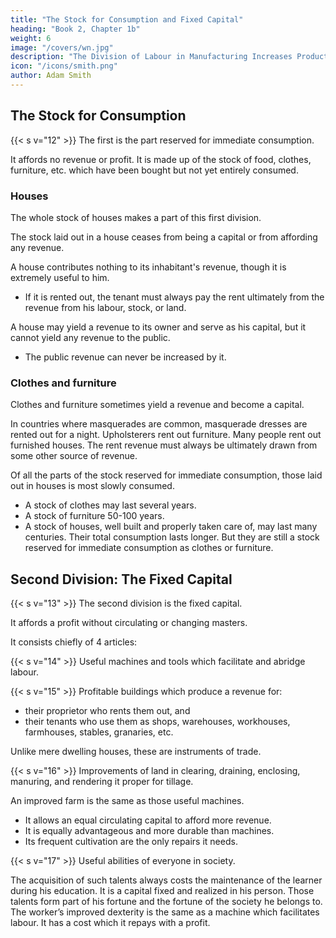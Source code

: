 ```yaml
---
title: "The Stock for Consumption and Fixed Capital"
heading: "Book 2, Chapter 1b"
weight: 6
image: "/covers/wn.jpg"
description: "The Division of Labour in Manufacturing Increases Productivity and Invention More than that in Agriculture"
icon: "/icons/smith.png"
author: Adam Smith
---
```




## The Stock for Consumption 

{{< s v="12" >}} The first is the part reserved for immediate consumption.

It affords no revenue or profit. It is made up of the stock of food, clothes, furniture, etc. which have been bought but not yet entirely consumed.


### Houses

The whole stock of houses makes a part of this first division.

The stock laid out in a house ceases from being a capital or from affording any revenue.

A house contributes nothing to its inhabitant's revenue, though it is extremely useful to him.
- If it is rented out, the tenant must always pay the rent ultimately from the revenue from his labour, stock, or land.

A house may yield a revenue to its owner and serve as his capital, but it cannot yield any revenue to the public. 
- The public revenue can never be increased by it.


### Clothes and furniture

Clothes and furniture sometimes yield a revenue and become a capital.

In countries where masquerades are common, masquerade dresses are rented out for a night.
Upholsterers rent out furniture.
Many people rent out furnished houses.
The rent revenue must always be ultimately drawn from some other source of revenue.

Of all the parts of the stock reserved for immediate consumption, those laid out in houses is most slowly consumed.

- A stock of clothes may last several years.
- A stock of furniture 50-100 years.
- A stock of houses, well built and properly taken care of, may last many centuries. Their total consumption lasts longer. But they are still a stock reserved for immediate consumption as clothes or furniture.


## Second Division: The Fixed Capital

{{< s v="13" >}} The second division is the fixed capital.

It affords a profit without circulating or changing masters.

It consists chiefly of 4 articles:

{{< s v="14" >}} Useful machines and tools  which facilitate and abridge labour.

{{< s v="15" >}} Profitable buildings which produce a revenue for:
- their proprietor who rents them out, and
- their tenants who use them as shops, warehouses, workhouses, farmhouses, stables, granaries, etc.

Unlike mere dwelling houses, these are instruments of trade.


{{< s v="16" >}} Improvements  of land in clearing, draining, enclosing, manuring, and rendering it proper for tillage.

An improved farm is the same as those useful machines.
- It allows an equal circulating capital to afford more revenue.
- It is equally advantageous and more durable than machines.
- Its frequent cultivation are the only repairs it needs.


{{< s v="17" >}} Useful abilities of everyone in society.

The acquisition of such talents always costs the maintenance of the learner during his education.
    It is a capital fixed and realized in his person.
Those talents form part of his fortune and the fortune of the society he belongs to.
The worker’s improved dexterity is the same as a machine which facilitates labour.
    It has a cost which it repays with a profit.
